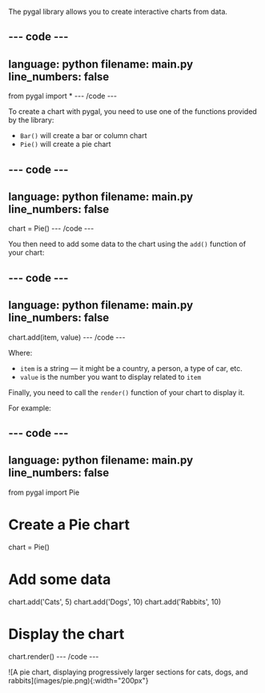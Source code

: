 The pygal library allows you to create interactive charts from data.

--- code ---
---
language: python
filename: main.py
line_numbers: false
---
from pygal import *
--- /code ---

To create a chart with pygal, you need to use one of the functions provided by the library:
 - `Bar()` will create a bar or column chart
 - `Pie()` will create a pie chart

--- code ---
---
language: python
filename: main.py
line_numbers: false
---
chart = Pie()
--- /code ---

You then need to add some data to the chart using the `add()` function of your chart:

--- code ---
---
language: python
filename: main.py
line_numbers: false
---
chart.add(item, value)
--- /code ---

Where:
 - `item` is a string — it might be a country, a person, a type of car, etc.
 - `value` is the number you want to display related to `item`

Finally, you need to call the `render()` function of your chart to display it.



<div style="display: flex; flex-wrap: wrap">
<div style="flex-basis: 200px; flex-grow: 1; margin-right: 15px;">
For example:

--- code ---
---
language: python
filename: main.py
line_numbers: false
---
from pygal import Pie
# Create a Pie chart
chart = Pie()
# Add some data
chart.add('Cats', 5)
chart.add('Dogs', 10)
chart.add('Rabbits', 10)
# Display the chart
chart.render()
--- /code ---
</div>
<div>
![A pie chart, displaying progressively larger sections for cats, dogs, and rabbits](images/pie.png){:width="200px"}
</div>
</div>

